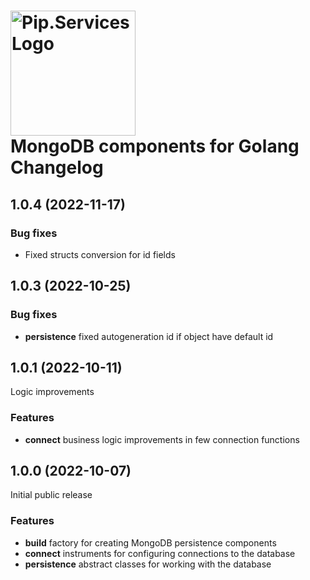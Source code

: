 # <img src="https://uploads-ssl.webflow.com/5ea5d3315186cf5ec60c3ee4/5edf1c94ce4c859f2b188094_logo.svg" alt="Pip.Services Logo" width="200"> <br/> MongoDB components for Golang Changelog

## <a name="1.0.4"></a> 1.0.4 (2022-11-17)

### Bug fixes
- Fixed structs conversion for id fields

## <a name="1.0.3"></a> 1.0.3 (2022-10-25)

### Bug fixes
* **persistence** fixed autogeneration id if object have default id

## <a name="1.0.1"></a> 1.0.1 (2022-10-11)

Logic improvements

### Features
* **connect** business logic improvements in few connection functions

## <a name="1.0.0"></a> 1.0.0 (2022-10-07)

Initial public release

### Features
* **build** factory for creating MongoDB persistence components
* **connect** instruments for configuring connections to the database
* **persistence** abstract classes for working with the database
